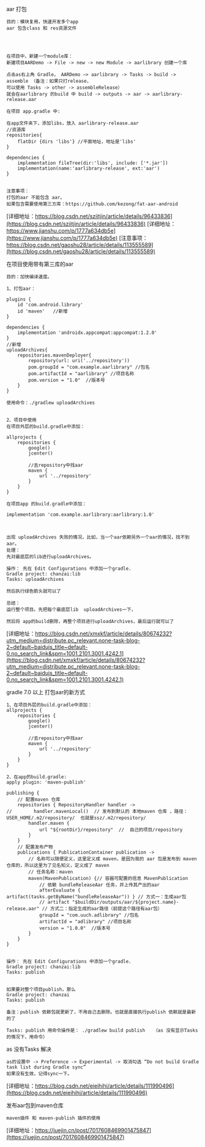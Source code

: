 

aar 打包
```
目的：模块复用，快速开发多个app
aar 包含class 和 res资源文件




在项目中，新建一个module库：
新建项目AARDemo -> File -> new -> new Module -> aarlibrary 创建一个库

点击as右上角 Gradle， AARDemo —> aarlibrary -> Tasks -> build -> assemble （备注：如果只打release，
可以使用 Tasks -> other -> assembleRelease）
就会在aarlibrary 的build 中 build -> outputs -> aar -> aarlibrary-release.aar

在项目 app.gradle 中:

在app文件夹下，添加libs，放入 aarlibrary-release.aar
//资源库
repositories{
    flatDir {dirs 'libs'} //平面地址，地址是'libs'
}

dependencies {
    implementation fileTree(dir:'libs', include: ['*.jar'])
    implementation(name:'aarlibrary-release', ext:'aar')
}


注意事项：
打包的aar 不能包含 aar。
如果包含需要使用第三方库：https://github.com/kezong/fat-aar-android

```
[详细地址：https://blog.csdn.net/sziitjin/article/details/96433836](https://blog.csdn.net/sziitjin/article/details/96433836)
[详细地址：https://www.jianshu.com/p/1777a634db5e](https://www.jianshu.com/p/1777a634db5e)
[注意事项：https://blog.csdn.net/gaoshu28/article/details/113555589](https://blog.csdn.net/gaoshu28/article/details/113555589)


在项目使用带有第三库的aar
```
目的：加快编译速度。

1、打包aar：

plugins {
    id 'com.android.library'
    id 'maven'   //新增
}

dependencies {
    implementation 'androidx.appcompat:appcompat:1.2.0'
}
//新增
uploadArchives{
    repositories.mavenDeployer{
        repository(url: uri('../repository'))
        pom.groupId = "com.example.aarlibrary" //包名
        pom.artifactId = "aarlibrary" //项目名称
        pom.version = "1.0"  //版本号
    }
}

使用命令：./gradlew uploadArchives


2、项目中使用
在项目外层的build.gradle中添加：

allprojects {
    repositories {
        google()
        jcenter()

        //去repository中找aar
        maven {
            url '../repository'
        }
    }
}

在项目app 的build.gradle中添加：

implementation 'com.example.aarlibrary:aarlibrary:1.0'



出现 uploadArchives 失败的情况，比如，当一个aar依赖另外一个aar的情况，找不到aar。
处理：
先对最底层的lib进行uploadArchives。

操作： 先在 Edit Configurations 中添加一个gradle.
Gradle project: chanzai:lib
Tasks: uploadArchives

然后执行绿色箭头就可以了

总结：
运行整个项目。先把每个最底层lib  uploadArchives一下，

然后将 app的build删除，再整个项目进行uploadArchives，最后运行就可以了
```
[详细地址：https://blog.csdn.net/xmxkf/article/details/80674232?utm_medium=distribute.pc_relevant.none-task-blog-2~default~baidujs_title~default-0.no_search_link&spm=1001.2101.3001.4242.1](https://blog.csdn.net/xmxkf/article/details/80674232?utm_medium=distribute.pc_relevant.none-task-blog-2~default~baidujs_title~default-0.no_search_link&spm=1001.2101.3001.4242.1)


gradle 7.0 以上 打包aar的新方式
```
1、在项目外层的build.gradle中添加：
allprojects {
    repositories {
        google()
        jcenter()

        //去repository中找aar
        maven {
            url '../repository'
        }
    }
}

2、在app的build.gradle:
apply plugin: 'maven-publish'

publishing {
    // 配置maven 仓库
    repositories { RepositoryHandler handler ->
//        handler.mavenLocal()  // 发布到默认的 本地maven 仓库 ，路径： USER_HOME/.m2/repository/  也就是ssz/.m2/repository/
        handler.maven {
            url "${rootDir}/repository"  //  自己的项目/repository
        }
    }
    // 配置发布产物
    publications { PublicationContainer publication ->
        // 名称可以随便定义，这里定义成 maven，是因为我的 aar 包是发布到 maven 仓库的，所以这里为了见名知义，定义成了 maven
        // 任务名称：maven
        maven(MavenPublication) {// 容器可配置的信息 MavenPublication
            // 依赖 bundleReleaseAar 任务，并上传其产出的aar
            afterEvaluate { artifact(tasks.getByName("bundleReleaseAar")) } // 方式一：生成aar包
            // artifact "$buildDir/outputs/aar/${project.name}-release.aar" // 方式二：指定生成的aar路径（前提这个路径有aar包）
            groupId = "com.uuch.adlibrary" //包名
            artifactId = "adlibrary" //项目名称
            version = "1.0.0"  //版本号
        }
    }
}


操作： 先在 Edit Configurations 中添加一个gradle.
Gradle project: chanzai:lib
Tasks: publish


如果要对整个项目publish，那么
Gradle project: chanzai
Tasks: publish

备注：publish 依赖包就更新了，不用自己去删除。也就是直接执行publish 依赖就是最新的了

```
```
Tasks: publish 用命令操作是： ./gradlew build publish   （as 没有显示Tasks的情况下，用命令）
```
as 没有Tasks 解决
```
as的设置中 -> Preference -> Experimental -> 取消勾选 “Do not build Gradle task list during Gradle sync”
如果没有生效，记得sync一下。
```
[详细地址：https://blog.csdn.net/eieihihi/article/details/111990496](https://blog.csdn.net/eieihihi/article/details/111990496)

发布aar包到maven仓库
```
maven插件 和 maven-publish 插件的使用
```
[详细地址：https://juejin.cn/post/7017608469901475847](https://juejin.cn/post/7017608469901475847)